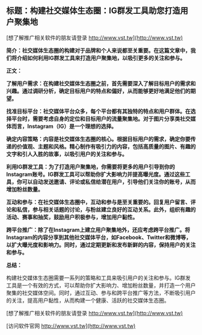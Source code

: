 ## **标题：构建社交媒体生态圈：IG群发工具助您打造用户聚集地**

[想了解推广相关软件的朋友请登录 http://www.vst.tw](http://www.vst.tw)

**简介：社交媒体生态圈的构建对于品牌和个人来说都至关重要。在这篇文章中，我们将介绍如何利用IG群发工具来打造用户聚集地，以吸引更多的关注和参与。**

**正文：**

**了解用户需求：在构建社交媒体生态圈之前，首先需要深入了解目标用户的需求和兴趣。通过调研分析，确定目标用户的特点和偏好，从而能够更好地满足他们的期望。**

**找准目标平台：社交媒体平台众多，每个平台都有其独特的特点和用户群体。在选择平台时，需要考虑自身的定位和目标用户的流量聚集地。对于图片分享类社交媒体而言，Instagram（IG）是一个理想的选择。**

**确定内容策略：内容是社交媒体生态圈的核心。根据目标用户的需求，确定你要传递的价值观、主题和风格。精心制作有吸引力的内容，包括高质量的图片、有趣的文字和引人入胜的故事，以吸引用户的关注和参与。**

**利用IG群发工具：为了打造用户聚集地，你需要将更多的用户引导到你的Instagram账号。IG群发工具可以帮助你扩大影响力并提高曝光度。通过这些工具，你可以自动发送邀请、评论或私信给潜在用户，引导他们关注你的账号，从而增加粉丝数量。**

**互动和参与：在社交媒体生态圈中，互动和参与是至关重要的。回复用户留言、评论和私信，参与相关话题的讨论，与粉丝建立良好的互动关系。此外，组织有趣的活动、赛事和抽奖，鼓励用户积极参与，增加用户黏性。**

**跨平台推广：除了在Instagram上建立用户聚集地外，还应考虑跨平台推广。将Instagram的内容分享到其他社交媒体平台，如Facebook、Twitter和微博等，以扩大曝光度和影响力。同时，通过定期更新和发布新鲜的内容，保持用户的关注和参与。**

**总结：**

构建社交媒体生态圈需要一系列的策略和工具来吸引用户的关注和参与。IG群发工具是一个有效的方式，可以帮助你扩大影响力、增加粉丝数量，并打造一个用户聚集的社交媒体空间。同时，通过互动、参与和跨平台推广等方法，不断吸引用户的关注，提高用户黏性，从而构建一个健康、活跃的社交媒体生态圈。

[想了解推广相关软件的朋友请登录 http://www.vst.tw](http://www.vst.tw)


[访问软件官网 http://www.vst.tw](http://www.vst.tw)
